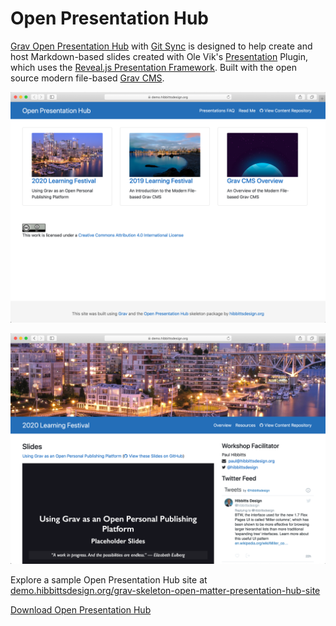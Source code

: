 # Open Presentation Hub

[Grav Open Presentation Hub](https://github.com/hibbitts-design/grav-skeleton-open-matter-presentation-hub) with [Git Sync](https://github.com/trilbymedia/grav-plugin-git-sync) is designed to help create and host Markdown-based slides created with Ole Vik's [Presentation](https://github.com/OleVik/grav-plugin-presentation) Plugin, which uses the [Reveal.js Presentation Framework](https://revealjs.com/#/). Built with the open source modern file-based [Grav CMS](http://getgrav.org).

![Open Presentation Hub](images/openpresentationhub.png)

![Open Presentation Hub](images/openpresentationhubpage.png)

Explore a sample Open Presentation Hub site at [demo.hibbittsdesign.org/grav-skeleton-open-matter-presentation-hub-site](https://demo.hibbittsdesign.org/grav-skeleton-open-matter-presentation-hub-site/)

[Download Open Presentation Hub](http://hibbittsdesign.org/blog/downloads/grav-skeleton-open-matter-presentation-hub-site.zip ':class=button')
